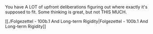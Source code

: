 You have A LOT of upfront deliberations figuring out where exactly it's supposed to fit. Some thinking is great, but not THIS MUCH.

[[./Folgezettel - 100b.1 And Long-term Rigidity|Folgezettel - 100b.1 And Long-term Rigidity]]